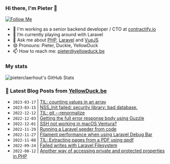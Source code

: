 ### Hi there, I'm Pieter 👋  
[![Follow Me](https://img.shields.io/github/followers/pieterclaerhout?label=Follow&style=social)](https://github.com/pieterclaerhout)

- 🏢 I'm working as a senior backend developer / CTO at [contractify.io](https://contractify.io)
- 🌱 I’m currently playing around with Laravel
- 💬 Ask me about [PHP](https://php.net), [Laravel](http://laravel.com) and [VueJS](https://vuejs.org)
- 😄 Pronouns: Pieter, Duckie, YellowDuck
- 📫 How to reach me: pieter@yellowduck.be

### My stats

![pieterclaerhout's GitHub Stats](https://github-readme-stats.vercel.app/api?username=pieterclaerhout&show_icons=true&count_private=true&line_height=40)

### 📩 Latest Blog Posts from [YellowDuck.be](https://www.yellowduck.be/)
<!-- BLOG-POST-LIST:START -->
- `2023-03-17` | [TIL: counting values in an array](https://www.yellowduck.be/posts/til-counting-values-in-an-array)  
- `2023-03-15` | [NSS_Init failed: security library: bad database.](https://www.yellowduck.be/posts/nss-init-failed-security-library-bad-database)  
- `2022-12-12` | [TIL: git --renormalize](https://www.yellowduck.be/posts/til-git-renormalize)  
- `2022-12-03` | [Getting the full error response body using Guzzle](https://www.yellowduck.be/posts/getting-the-full-error-response-body-using-guzzle)  
- `2022-12-01` | [SSH not working in macOS Ventura?](https://www.yellowduck.be/posts/ssh-not-working-in-macos-ventura)  
- `2022-11-29` | [Running a Laravel seeder from code](https://www.yellowduck.be/posts/running-a-laravel-seeder-from-code)  
- `2022-11-27` | [Filament performance when using Laravel Debug Bar](https://www.yellowduck.be/posts/filament-performance-when-using-laravel-debug-bar)  
- `2022-11-08` | [TIL: Extracting pages from a PDF using qpdf](https://www.yellowduck.be/posts/til-extracting-pages-from-a-pdf-using-qpdf)  
- `2022-09-24` | [Failed writes with Laravel Filesystem](https://www.yellowduck.be/posts/failed-writes-with-laravel-filesystem)  
- `2022-08-12` | [Another way of accessing private and protected properties in PHP](https://www.yellowduck.be/posts/another-way-of-accessing-private-and-protected-properties-in-php)  

<!-- BLOG-POST-LIST:END -->
